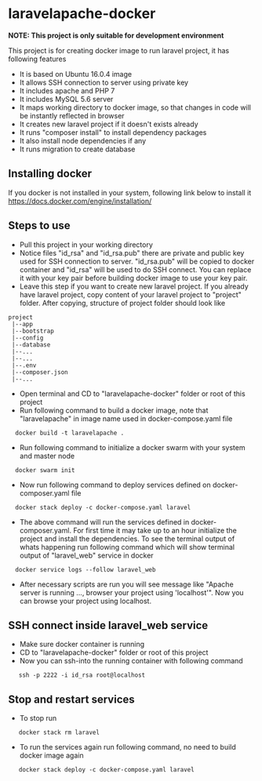 # laravelapache-docker

**NOTE: This project is only suitable for development environment**

This project is for creating docker image to run laravel project, it has following features
* It is based on Ubuntu 16.0.4 image
* It allows SSH connection to server using private key
* It includes apache and PHP 7
* It includes MySQL 5.6 server
* It maps working directory to docker image, so that changes in code will be instantly reflected in browser
* It creates new laravel project if it doesn't exists already
* It runs "composer install" to install dependency packages 
* It also install node dependencies if any
* It runs migration to create database

## Installing docker
If you docker is not installed in your system, following link below to install it
https://docs.docker.com/engine/installation/

## Steps to use
* Pull this project in your working directory
* Notice files "id_rsa" and "id_rsa.pub" there are private and public key used for SSH connection to server. "id_rsa.pub" will be copied to docker container and "id_rsa" will be used to do SSH connect. You can replace it with your key pair before building docker image to use your key pair.
* Leave this step if you want to create new laravel project. If you already have laravel project, copy content of your laravel project to "project" folder. After copying, structure of project folder should look like
 ```
 project
  |--app
  |--bootstrap
  |--config
  |--database
  |--...
  |--...
  |--.env
  |--composer.json
  |--...
  ```
* Open terminal and CD to "laravelapache-docker" folder or root of this project
* Run following command to build a docker image, note that "laravelapache" in image name used in docker-compose.yaml file
 ```
   docker build -t laravelapache .
 ```
* Run following command to initialize a docker swarm with your system and master node
 ```
   docker swarm init
 ```
* Now run following command to deploy services defined on docker-composer.yaml file
 ```
   docker stack deploy -c docker-compose.yaml laravel
 ```
* The above command will run the services defined in docker-composer.yaml. For first time it may take up to an hour initialize the project and install the dependencies. To see the terminal output of whats happening run following command which will show terminal output of "laravel_web" service in docker
 ```
   docker service logs --follow laravel_web
 ```
* After necessary scripts are run you will see message like "Apache server is running ..., browser your project using 'localhost'". Now you can browse your project using localhost.

## SSH connect inside laravel_web service
* Make sure docker container is running
* CD to "laravelapache-docker" folder or root of this project
* Now you can ssh-into the running container with following command
```
   ssh -p 2222 -i id_rsa root@localhost
```
## Stop and restart services
* To stop run 
```
   docker stack rm laravel
```
* To run the services again run following command, no need to build docker image again
```
   docker stack deploy -c docker-compose.yaml laravel
 ```

